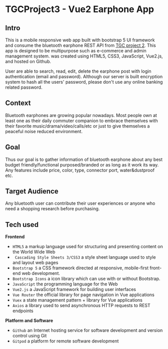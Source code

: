 # TGCProject3 - Vue2 Earphone App

## Intro
This is a mobile responsive web app built with bootstrap 5 UI framework and consume the bluetooth earphone REST API from [TGC project 2](https://github.com/dkdq/p2-product-reviews-rest-api "https://github.com/dkdq/p2-product-reviews-rest-api"). This app is designed to be multipurpose such as e-commerce and admin management system.
was created using HTML5, CSS3, JavaScript, Vue2.js, and hosted on Github.

User are able to search, read, edit, delete the earphone post with login authentication (email and password). Although our server is built encryption system to hash all the users' password, please don't use any online banking related password. 

## Context
Bluetooth earphones are growing popular nowadays. Most people own at least one as their daily commuter companion to embrace themselves with their favorite music/drama/video/calls/etc or just to give themselves a peaceful noise reduced environment.

## Goal
Thus our goal is to gather information of bluetooth earphone about any best budget friendly/functional purposed/branded or as long as it work its way. Any features include price, color, type, connector port, water&dustproof etc.

## Target Audience
Any bluetooth user can contribute their user experiences or anyone who need a shopping research before purchasing. 

## Tech used
**Frontend**
- `HTML5` a markup language used for structuring and presenting content on the World Wide Web
- ` Cascading Style Sheets 3/CSS3` a style sheet language used to style and layout web pages
- `Bootstrap 5` a CSS framework directed at responsive, mobile-first front-end web development.
- `Bootstrap Icons` a icon library which can use with or without Bootstrap.
- `JavaScript` the programming language for the Web
- `Vue2.js` a JavaScript framework for building user interfaces
- `Vue Router` the official library for page navigation in Vue applications
- `Vuex` a state management pattern + library for Vue applications
- `Axios` a library used to send asynchronous HTTP requests to REST endpoints

**Platform and Software**
- `Github` an Internet hosting service for software development and version control using Git
- `Gitpod` a platform for remote software development
